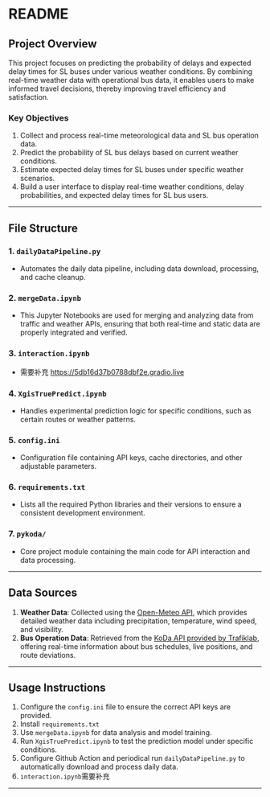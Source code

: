 # README

## Project Overview
This project focuses on predicting the probability of delays and expected delay times for SL buses under various weather conditions. By combining real-time weather data with operational bus data, it enables users to make informed travel decisions, thereby improving travel efficiency and satisfaction.

### Key Objectives
1. Collect and process real-time meteorological data and SL bus operation data.
2. Predict the probability of SL bus delays based on current weather conditions.
3. Estimate expected delay times for SL buses under specific weather scenarios.
4. Build a user interface to display real-time weather conditions, delay probabilities, and expected delay times for SL bus users.

---

## File Structure

### 1. `dailyDataPipeline.py`
- Automates the daily data pipeline, including data download, processing, and cache cleanup.

### 2. `mergeData.ipynb`
- This Jupyter Notebooks are used for merging and analyzing data from traffic and weather APIs, ensuring that both real-time and static data are properly integrated and verified.

### 3. `interaction.ipynb`
- 需要补充 https://5db16d37b0788dbf2e.gradio.live

### 4. `XgisTruePredict.ipynb`
- Handles experimental prediction logic for specific conditions, such as certain routes or weather patterns.

### 5. `config.ini`
- Configuration file containing API keys, cache directories, and other adjustable parameters.

### 6. `requirements.txt`
- Lists all the required Python libraries and their versions to ensure a consistent development environment.

### 7. `pykoda/`
- Core project module containing the main code for API interaction and data processing.


---

## Data Sources
1. **Weather Data**: Collected using the [Open-Meteo API](https://open-meteo.com/), which provides detailed weather data including precipitation, temperature, wind speed, and visibility.
2. **Bus Operation Data**: Retrieved from the [KoDa API provided by Trafiklab](https://www.trafiklab.se/api/trafiklab-apis/koda/), offering real-time information about bus schedules, live positions, and route deviations.

---

## Usage Instructions
1. Configure the `config.ini` file to ensure the correct API keys are provided.
2. Install `requirements.txt`
3. Use `mergeData.ipynb` for data analysis and model training.
4. Run `XgisTruePredict.ipynb` to test the prediction model under specific conditions.
5. Configure Github Action and periodical run `dailyDataPipeline.py` to automatically download and process daily data.
6. `interaction.ipynb`需要补充

---

